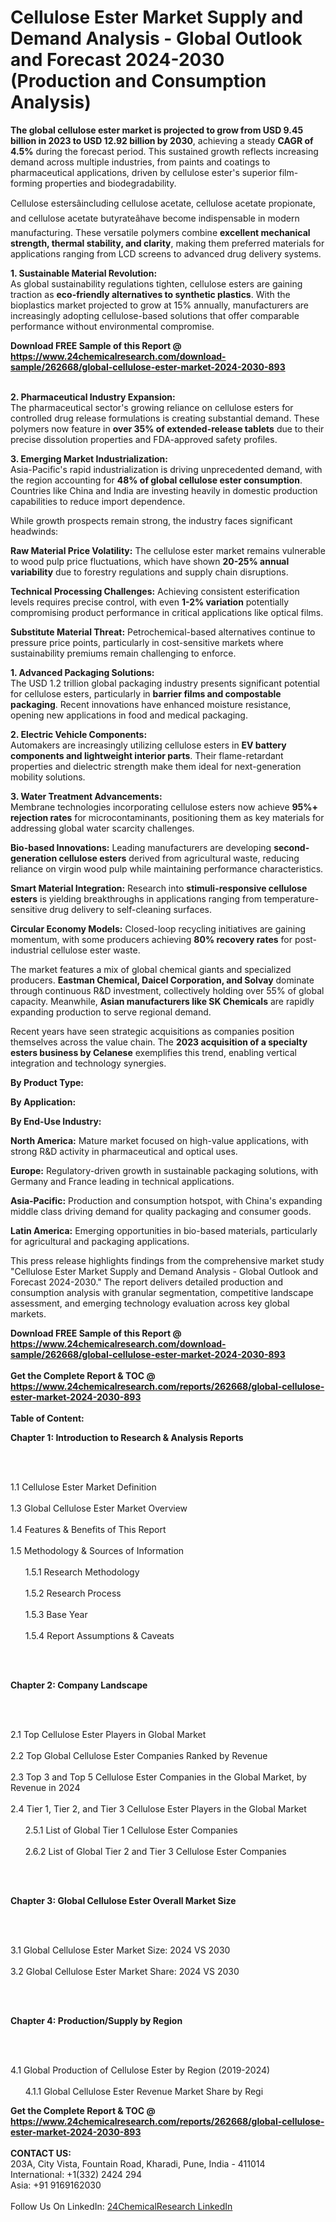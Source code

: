 <h1>Cellulose Ester Market Supply and Demand Analysis - Global Outlook and Forecast 2024-2030 (Production and Consumption Analysis)</h1><p><strong>The global cellulose ester market is projected to grow from USD 9.45 billion in 2023 to USD 12.92 billion by 2030</strong>, achieving a steady <strong>CAGR of 4.5%</strong> during the forecast period. This sustained growth reflects increasing demand across multiple industries, from paints and coatings to pharmaceutical applications, driven by cellulose ester's superior film-forming properties and biodegradability.</p><p>Cellulose estersâincluding cellulose acetate, cellulose acetate propionate, and cellulose acetate butyrateâhave become indispensable in modern manufacturing. These versatile polymers combine <strong>excellent mechanical strength, thermal stability, and clarity</strong>, making them preferred materials for applications ranging from LCD screens to advanced drug delivery systems.</p><p><strong>1. Sustainable Material Revolution:</strong><br>
As global sustainability regulations tighten, cellulose esters are gaining traction as <strong>eco-friendly alternatives to synthetic plastics</strong>. With the bioplastics market projected to grow at 15% annually, manufacturers are increasingly adopting cellulose-based solutions that offer comparable performance without environmental compromise.</p><div><b>Download FREE Sample of this Report @ 
            <a href="https://www.24chemicalresearch.com/download-sample/262668/global-cellulose-ester-market-2024-2030-893">
            https://www.24chemicalresearch.com/download-sample/262668/global-cellulose-ester-market-2024-2030-893</a></b></div><br><p><strong>2. Pharmaceutical Industry Expansion:</strong><br>
The pharmaceutical sector's growing reliance on cellulose esters for controlled drug release formulations is creating substantial demand. These polymers now feature in <strong>over 35% of extended-release tablets</strong> due to their precise dissolution properties and FDA-approved safety profiles.</p><p><strong>3. Emerging Market Industrialization:</strong><br>
Asia-Pacific's rapid industrialization is driving unprecedented demand, with the region accounting for <strong>48% of global cellulose ester consumption</strong>. Countries like China and India are investing heavily in domestic production capabilities to reduce import dependence.</p><p>While growth prospects remain strong, the industry faces significant headwinds:</p><p><strong>Raw Material Price Volatility:</strong> The cellulose ester market remains vulnerable to wood pulp price fluctuations, which have shown <strong>20-25% annual variability</strong> due to forestry regulations and supply chain disruptions.</p><p><strong>Technical Processing Challenges:</strong> Achieving consistent esterification levels requires precise control, with even <strong>1-2% variation</strong> potentially compromising product performance in critical applications like optical films.</p><p><strong>Substitute Material Threat:</strong> Petrochemical-based alternatives continue to pressure price points, particularly in cost-sensitive markets where sustainability premiums remain challenging to enforce.</p><p><strong>1. Advanced Packaging Solutions:</strong><br>
The USD 1.2 trillion global packaging industry presents significant potential for cellulose esters, particularly in <strong>barrier films and compostable packaging</strong>. Recent innovations have enhanced moisture resistance, opening new applications in food and medical packaging.</p><p><strong>2. Electric Vehicle Components:</strong><br>
Automakers are increasingly utilizing cellulose esters in <strong>EV battery components and lightweight interior parts</strong>. Their flame-retardant properties and dielectric strength make them ideal for next-generation mobility solutions.</p><p><strong>3. Water Treatment Advancements:</strong><br>
Membrane technologies incorporating cellulose esters now achieve <strong>95%+ rejection rates</strong> for microcontaminants, positioning them as key materials for addressing global water scarcity challenges.</p><p><strong>Bio-based Innovations:</strong> Leading manufacturers are developing <strong>second-generation cellulose esters</strong> derived from agricultural waste, reducing reliance on virgin wood pulp while maintaining performance characteristics.</p><p><strong>Smart Material Integration:</strong> Research into <strong>stimuli-responsive cellulose esters</strong> is yielding breakthroughs in applications ranging from temperature-sensitive drug delivery to self-cleaning surfaces.</p><p><strong>Circular Economy Models:</strong> Closed-loop recycling initiatives are gaining momentum, with some producers achieving <strong>80% recovery rates</strong> for post-industrial cellulose ester waste.</p><p>The market features a mix of global chemical giants and specialized producers. <strong>Eastman Chemical, Daicel Corporation, and Solvay</strong> dominate through continuous R&amp;D investment, collectively holding over 55% of global capacity. Meanwhile, <strong>Asian manufacturers like SK Chemicals</strong> are rapidly expanding production to serve regional demand.</p><p>Recent years have seen strategic acquisitions as companies position themselves across the value chain. The <strong>2023 acquisition of a specialty esters business by Celanese</strong> exemplifies this trend, enabling vertical integration and technology synergies.</p><p><strong>By Product Type:</strong></p><p><strong>By Application:</strong></p><p><strong>By End-Use Industry:</strong></p><p><strong>North America:</strong> Mature market focused on high-value applications, with strong R&amp;D activity in pharmaceutical and optical uses.</p><p><strong>Europe:</strong> Regulatory-driven growth in sustainable packaging solutions, with Germany and France leading in technical applications.</p><p><strong>Asia-Pacific:</strong> Production and consumption hotspot, with China's expanding middle class driving demand for quality packaging and consumer goods.</p><p><strong>Latin America:</strong> Emerging opportunities in bio-based materials, particularly for agricultural and packaging applications.</p><p>This press release highlights findings from the comprehensive market study "Cellulose Ester Market Supply and Demand Analysis - Global Outlook and Forecast 2024-2030." The report delivers detailed production and consumption analysis with granular segmentation, competitive landscape assessment, and emerging technology evaluation across key global markets.</p><div><b>Download FREE Sample of this Report @ 
            <a href="https://www.24chemicalresearch.com/download-sample/262668/global-cellulose-ester-market-2024-2030-893">
            https://www.24chemicalresearch.com/download-sample/262668/global-cellulose-ester-market-2024-2030-893</a></b></div><br><div><b>Get the Complete Report & TOC @ 
            <a href="https://www.24chemicalresearch.com/reports/262668/global-cellulose-ester-market-2024-2030-893">
            https://www.24chemicalresearch.com/reports/262668/global-cellulose-ester-market-2024-2030-893</a></b></div><br>
            <b>Table of Content:</b><p><p><strong>Chapter 1: Introduction to Research &amp; Analysis Reports</strong></p><br />
<br />
<p>1.1 Cellulose Ester Market Definition<br /><br />
1.3 Global Cellulose Ester Market Overview<br /><br />
1.4 Features &amp; Benefits of This Report<br /><br />
1.5 Methodology &amp; Sources of Information<br /><br />
&nbsp;&nbsp;&nbsp;&nbsp;&nbsp; 1.5.1 Research Methodology<br /><br />
&nbsp;&nbsp;&nbsp;&nbsp;&nbsp; 1.5.2 Research Process<br /><br />
&nbsp;&nbsp;&nbsp;&nbsp;&nbsp; 1.5.3 Base Year<br /><br />
&nbsp;&nbsp;&nbsp;&nbsp;&nbsp; 1.5.4 Report Assumptions &amp; Caveats</p><br />
<br />
<p><strong>Chapter 2: Company Landscape</strong></p><br />
<br />
<p>2.1 Top Cellulose Ester Players in Global Market<br /><br />
2.2 Top Global Cellulose Ester Companies Ranked by Revenue<br /><br />
2.3 Top 3 and Top 5 Cellulose Ester Companies in the Global Market, by Revenue in 2024<br /><br />
2.4 Tier 1, Tier 2, and Tier 3 Cellulose Ester Players in the Global Market<br /><br />
&nbsp;&nbsp;&nbsp;&nbsp;&nbsp; 2.5.1 List of Global Tier 1 Cellulose Ester Companies<br /><br />
&nbsp;&nbsp;&nbsp;&nbsp;&nbsp; 2.6.2 List of Global Tier 2 and Tier 3 Cellulose Ester Companies</p><br />
<br />
<p><strong>Chapter 3: Global Cellulose Ester Overall Market Size</strong></p><br />
<br />
<p>3.1 Global Cellulose Ester Market Size: 2024 VS 2030<br /><br />
3.2 Global Cellulose Ester Market Share: 2024 VS 2030</p><br />
<br />
<p><strong>Chapter 4: Production/Supply by Region</strong></p><br />
<br />
<p>4.1 Global Production of Cellulose Ester by Region (2019-2024)<br /><br />
&nbsp;&nbsp;&nbsp;&nbsp;&nbsp; 4.1.1 Global Cellulose Ester Revenue Market Share by Regi</p><div><b>Get the Complete Report & TOC @ 
            <a href="https://www.24chemicalresearch.com/reports/262668/global-cellulose-ester-market-2024-2030-893">
            https://www.24chemicalresearch.com/reports/262668/global-cellulose-ester-market-2024-2030-893</a></b></div><br><b>CONTACT US:</b><br>
            203A, City Vista, Fountain Road, Kharadi, Pune, India - 411014<br>
            International: +1(332) 2424 294<br>
            Asia: +91 9169162030 <br><br>
            Follow Us On LinkedIn: <a href="https://www.linkedin.com/company/24chemicalresearch/">24ChemicalResearch LinkedIn</a>